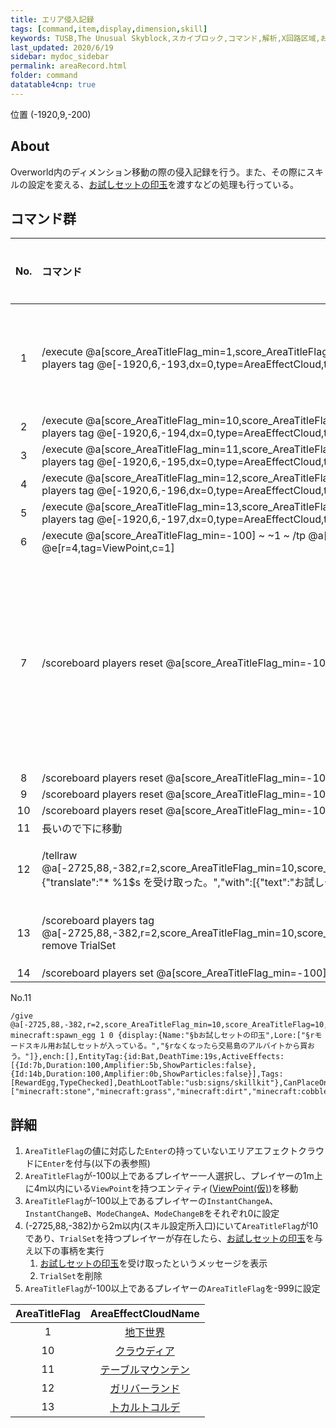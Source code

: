 ```yaml
---
title: エリア侵入記録
tags: [command,item,display,dimension,skill]
keywords: TUSB,The Unusual Skyblock,スカイブロック,コマンド,解析,X回路区域,お試しセットの印玉,地下世界,テーブルマウンテン,ガリバーランド,トカルトコルデ,ディメンション
last_updated: 2020/6/19
sidebar: mydoc_sidebar
permalink: areaRecord.html
folder: command
datatable4cnp: true
---
```


<span class="label label-primary">位置 (-1920,9,-200)</span>

## About

Overworld内のディメンション移動の際の侵入記録を行う。また、その際にスキルの設定を変える、[お試しセットの印玉](TUSB_Analysis_Item.html#お試しセットの印玉)を渡すなどの処理も行っている。

## コマンド群

<div class="datatable4cnp-begin"></div>

|No.|コマンド|コメント|状態|
|:-:|:-|:-|:-|
|1|/execute @a[score_AreaTitleFlag_min=1,score_AreaTitleFlag=1,c=1] ~ ~ ~ /scoreboard players tag @e[-1920,6,-193,dx=0,type=AreaEffectCloud,tag=!Enter] add Enter|エリア侵入記録||
|2|/execute @a[score_AreaTitleFlag_min=10,score_AreaTitleFlag=10,c=1] ~ ~ ~ /scoreboard players tag @e[-1920,6,-194,dx=0,type=AreaEffectCloud,tag=!Enter] add Enter|||
|3|/execute @a[score_AreaTitleFlag_min=11,score_AreaTitleFlag=11,c=1] ~ ~ ~ /scoreboard players tag @e[-1920,6,-195,dx=0,type=AreaEffectCloud,tag=!Enter] add Enter|||
|4|/execute @a[score_AreaTitleFlag_min=12,score_AreaTitleFlag=12,c=1] ~ ~ ~ /scoreboard players tag @e[-1920,6,-196,dx=0,type=AreaEffectCloud,tag=!Enter] add Enter|||
|5|/execute @a[score_AreaTitleFlag_min=13,score_AreaTitleFlag=13,c=1] ~ ~ ~ /scoreboard players tag @e[-1920,6,-197,dx=0,type=AreaEffectCloud,tag=!Enter] add Enter|||
|6|/execute @a[score_AreaTitleFlag_min=-100] ~ ~1 ~ /tp @a[c=1] @e[r=4,tag=ViewPoint,c=1]|||
|7|/scoreboard players reset @a[score_AreaTitleFlag_min=-100] InstantChangeA|エリア移動時スキル設定無効化||
|8|/scoreboard players reset @a[score_AreaTitleFlag_min=-100] InstantChangeB|||
|9|/scoreboard players reset @a[score_AreaTitleFlag_min=-100] ModeChangeA|||
|10|/scoreboard players reset @a[score_AreaTitleFlag_min=-100] ModeChangeB|||
|11|長いので下に移動|||
|12|/tellraw @a[-2725,88,-382,r=2,score_AreaTitleFlag_min=10,score_AreaTitleFlag=10,tag=TrialSet] {"translate":"* %1\$s を受け取った。","with":[{"text":"お試しセットの印玉","color":"aqua"}]}||条件付き|
|13|/scoreboard players tag @a[-2725,88,-382,r=2,score_AreaTitleFlag_min=10,score_AreaTitleFlag=10,tag=TrialSet] remove TrialSet||条件付き|
|14|/scoreboard players set @a[score_AreaTitleFlag_min=-100] AreaTitleFlag -999|||

<div class="datatable4cnp-end"></div>

No.11

```minecraftcommand
/give @a[-2725,88,-382,r=2,score_AreaTitleFlag_min=10,score_AreaTitleFlag=10,tag=TrialSet] minecraft:spawn_egg 1 0 {display:{Name:"§bお試しセットの印玉",Lore:["§rモードスキル用お試しセットが入っている。","§rなくなったら交易島のアルバイトから買おう。"]},ench:[],EntityTag:{id:Bat,DeathTime:19s,ActiveEffects:[{Id:7b,Duration:100,Amplifier:5b,ShowParticles:false},{Id:14b,Duration:100,Amplifier:0b,ShowParticles:false}],Tags:[RewardEgg,TypeChecked],DeathLootTable:"usb:signs/skillkit"},CanPlaceOn:["minecraft:stone","minecraft:grass","minecraft:dirt","minecraft:cobblestone","minecraft:planks","minecraft:sapling","minecraft:bedrock","minecraft:flowing_water","minecraft:water","minecraft:flowing_lava","minecraft:lava","minecraft:sand","minecraft:gravel","minecraft:gold_ore","minecraft:iron_ore","minecraft:coal_ore","minecraft:log","minecraft:leaves","minecraft:sponge","minecraft:glass","minecraft:lapis_ore","minecraft:lapis_block","minecraft:dispenser","minecraft:sandstone","minecraft:noteblock","minecraft:bed","minecraft:golden_rail","minecraft:detector_rail","minecraft:sticky_piston","minecraft:web","minecraft:tallgrass","minecraft:deadbush","minecraft:piston","minecraft:piston_head","minecraft:wool","minecraft:piston_extension","minecraft:yellow_flower","minecraft:red_flower","minecraft:brown_mushroom","minecraft:red_mushroom","minecraft:gold_block","minecraft:iron_block","minecraft:double_stone_slab","minecraft:stone_slab","minecraft:brick_block","minecraft:tnt","minecraft:bookshelf","minecraft:mossy_cobblestone","minecraft:obsidian","minecraft:torch","minecraft:fire","minecraft:mob_spawner","minecraft:oak_stairs","minecraft:chest","minecraft:redstone_wire","minecraft:diamond_ore","minecraft:diamond_block","minecraft:crafting_table","minecraft:wheat","minecraft:farmland","minecraft:furnace","minecraft:lit_furnace","minecraft:standing_sign","minecraft:wooden_door","minecraft:ladder","minecraft:rail","minecraft:stone_stairs","minecraft:wall_sign","minecraft:lever","minecraft:stone_pressure_plate","minecraft:iron_door","minecraft:wooden_pressure_plate","minecraft:redstone_ore","minecraft:lit_redstone_ore","minecraft:unlit_redstone_torch","minecraft:redstone_torch","minecraft:stone_button","minecraft:snow_layer","minecraft:ice","minecraft:snow","minecraft:cactus","minecraft:clay","minecraft:reeds","minecraft:jukebox","minecraft:fence","minecraft:pumpkin","minecraft:netherrack","minecraft:soul_sand","minecraft:glowstone","minecraft:portal","minecraft:lit_pumpkin","minecraft:cake","minecraft:unpowered_repeater","minecraft:powered_repeater","minecraft:stained_glass","minecraft:trapdoor","minecraft:monster_egg","minecraft:stonebrick","minecraft:brown_mushroom_block","minecraft:red_mushroom_block","minecraft:iron_bars","minecraft:glass_pane","minecraft:melon_block","minecraft:pumpkin_stem","minecraft:melon_stem","minecraft:vine","minecraft:fence_gate","minecraft:brick_stairs","minecraft:stone_brick_stairs","minecraft:mycelium","minecraft:waterlily","minecraft:nether_brick","minecraft:nether_brick_fence","minecraft:nether_brick_stairs","minecraft:nether_wart","minecraft:enchanting_table","minecraft:brewing_stand","minecraft:cauldron","minecraft:end_portal","minecraft:end_portal_frame","minecraft:end_stone","minecraft:dragon_egg","minecraft:redstone_lamp","minecraft:lit_redstone_lamp","minecraft:double_wooden_slab","minecraft:wooden_slab","minecraft:cocoa","minecraft:sandstone_stairs","minecraft:emerald_ore","minecraft:ender_chest","minecraft:tripwire_hook","minecraft:tripwire","minecraft:emerald_block","minecraft:spruce_stairs","minecraft:birch_stairs","minecraft:jungle_stairs","minecraft:command_block","minecraft:beacon","minecraft:cobblestone_wall","minecraft:flower_pot","minecraft:carrots","minecraft:potatoes","minecraft:wooden_button","minecraft:skull","minecraft:anvil","minecraft:trapped_chest","minecraft:light_weighted_pressure_plate","minecraft:heavy_weighted_pressure_plate","minecraft:unpowered_comparator","minecraft:powered_comparator","minecraft:daylight_detector","minecraft:redstone_block","minecraft:quartz_ore","minecraft:hopper","minecraft:quartz_block","minecraft:quartz_stairs","minecraft:activator_rail","minecraft:dropper","minecraft:stained_hardened_clay","minecraft:stained_glass_pane","minecraft:leaves2","minecraft:log2","minecraft:acacia_stairs","minecraft:dark_oak_stairs","minecraft:slime","minecraft:barrier","minecraft:iron_trapdoor","minecraft:prismarine","minecraft:sea_lantern","minecraft:hay_block","minecraft:carpet","minecraft:hardened_clay","minecraft:coal_block","minecraft:packed_ice","minecraft:double_plant","minecraft:standing_banner","minecraft:wall_banner","minecraft:daylight_detector_inverted","minecraft:red_sandstone","minecraft:red_sandstone_stairs","minecraft:double_stone_slab2","minecraft:stone_slab2","minecraft:spruce_fence_gate","minecraft:birch_fence_gate","minecraft:jungle_fence_gate","minecraft:dark_oak_fence_gate","minecraft:acacia_fence_gate","minecraft:spruce_fence","minecraft:birch_fence","minecraft:jungle_fence","minecraft:dark_oak_fence","minecraft:acacia_fence","minecraft:spruce_door","minecraft:birch_door","minecraft:jungle_door","minecraft:acacia_door","minecraft:dark_oak_door","minecraft:end_rod","minecraft:chorus_plant","minecraft:chorus_flower","minecraft:purpur_block","minecraft:purpur_pillar","minecraft:purpur_stairs","minecraft:purpur_double_slab","minecraft:purpur_slab","minecraft:end_bricks","minecraft:grass_path","minecraft:end_gateway","minecraft:structure_block"],HideFlags:16}
```

## 詳細

1. `AreaTitleFlag`の値に対応した`Enter`の持っていないエリアエフェクトクラウドに`Enter`を付与(以下の表参照)
2. `AreaTitleFlag`が-100以上であるプレイヤー一人選択し、プレイヤーの1m上に4m以内にいる`ViewPoint`を持つエンティティ([ViewPoint(仮)](TUSB_Analysis_Entity.html#viewpoint(仮)))を移動
3. `AreaTitleFlag`が-100以上であるプレイヤーの`InstantChangeA`、`InstantChangeB`、`ModeChangeA`、`ModeChangeB`をそれぞれ0に設定
4. (-2725,88,-382)から2m以内(スキル設定所入口)にいて`AreaTitleFlag`が10であり、`TrialSet`を持つプレイヤーが存在したら、[お試しセットの印玉](TUSB_Analysis_Item.html#お試しセットの印玉)を与え以下の事柄を実行
   1. [お試しセットの印玉](TUSB_Analysis_Item.html#お試しセットの印玉)を受け取ったというメッセージを表示
   2. `TrialSet`を削除
5. `AreaTitleFlag`が-100以上であるプレイヤーの`AreaTitleFlag`を-999に設定

|AreaTitleFlag|AreaEffectCloudName|
|:-:|:-:|
|1|[地下世界](TUSB_Analysis_Entity.html#地下世界)|
|10|[クラウディア](TUSB_Analysis_Entity.html#クラウディア)|
|11|[テーブルマウンテン](TUSB_Analysis_Entity.html#テーブルマウンテン)|
|12|[ガリバーランド](TUSB_Analysis_Entity.html#ガリバーランド)|
|13|[トカルトコルデ](TUSB_Analysis_Entity.html#トカルトコルデ)|
